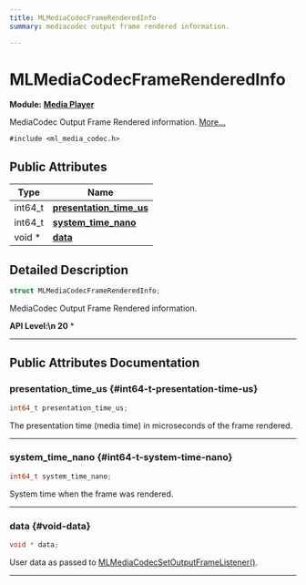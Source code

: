 ```yaml
---
title: MLMediaCodecFrameRenderedInfo
summary: mediacodec output frame rendered information. 

---
```


# MLMediaCodecFrameRenderedInfo

**Module:** **[Media Player](/api-ref/api/Modules/group___media_player/group___media_player.md)**



MediaCodec Output Frame Rendered information.  [More...](#detailed-description)


`#include <ml_media_codec.h>`

## Public Attributes

| Type           | Name           |
| -------------- | -------------- |
| int64_t | **[presentation_time_us](/api-ref/api/Modules/group___media_player/struct_m_l_media_codec_frame_rendered_info.md#int64-t-presentation-time-us)**  |
| int64_t | **[system_time_nano](/api-ref/api/Modules/group___media_player/struct_m_l_media_codec_frame_rendered_info.md#int64-t-system-time-nano)**  |
| void * | **[data](/api-ref/api/Modules/group___media_player/struct_m_l_media_codec_frame_rendered_info.md#void-data)**  |

## Detailed Description

```cpp
struct MLMediaCodecFrameRenderedInfo;
```

MediaCodec Output Frame Rendered information. 




**API Level:\n 20**
  * 




-----------
## Public Attributes Documentation

### presentation_time_us {#int64-t-presentation-time-us}

```cpp
int64_t presentation_time_us;
```


The presentation time (media time) in microseconds of the frame rendered. 





-----------

### system_time_nano {#int64-t-system-time-nano}

```cpp
int64_t system_time_nano;
```


System time when the frame was rendered. 





-----------

### data {#void-data}

```cpp
void * data;
```


User data as passed to [MLMediaCodecSetOutputFrameListener()](/api-ref/api/Modules/group___media_player/group___media_player.md#mlresult-mlmediacodecsetoutputframelistener). 





-----------

